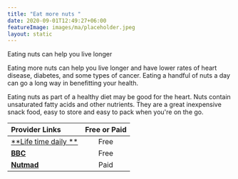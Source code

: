 ```yaml
---
title: "Eat more nuts "
date: 2020-09-01T12:49:27+06:00
featureImage: images/ma/placeholder.jpeg
layout: static
---
```


Eating nuts can help you live longer

Eating more nuts can help you live longer and have lower rates of heart disease, diabetes, and some types of cancer. Eating a handful of nuts a day can go a long way in benefitting your health.

Eating nuts as part of a healthy diet may be good for the heart. Nuts contain unsaturated fatty acids and other nutrients. They are a great inexpensive snack food, easy to store and easy to pack when you're on the go.

| Provider Links      | Free or Paid  |  
| :-----------          | :--------------:      |  
| [**Life time daily **](https://www.lifetimedaily.com/what-are-the-healthiest-nuts/) | Free | 
| [**BBC**](https://www.bbcgoodfood.com/howto/guide/health-benefits-nuts) | Free | 
| [**Nutmad**](https://nutmad.com/shop/healthy-snack-box-subscription/) | Paid | 
  

<br/><br/>






